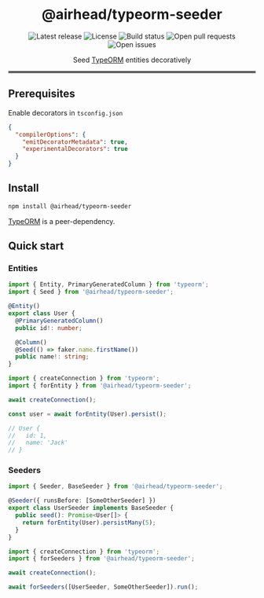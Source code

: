 <h1 align='center'>
    @airhead/typeorm-seeder
</h1>

<p align='center'>
<img src='https://img.shields.io/github/v/release/joakimbugge/typeorm-seeder?include_prereleases' alt='Latest release' />
<img src='https://img.shields.io/github/license/joakimbugge/typeorm-seeder' alt='License' />
<img src='https://img.shields.io/github/workflow/status/joakimbugge/typeorm-seeder/Verify%20&%20Release' alt='Build status' />
<img src='https://img.shields.io/github/issues-pr/joakimbugge/typeorm-seeder' alt='Open pull requests' />
<img src='https://img.shields.io/github/issues/joakimbugge/typeorm-seeder' alt='Open issues' />
</p>

<p align='center'>Seed <a href='https://github.com/typeorm/typeorm'>TypeORM</a> entities decoratively</p>

<hr style='border: 2px solid gray' />

## Prerequisites

Enable decorators in `tsconfig.json`

```json
{
  "compilerOptions": {
    "emitDecoratorMetadata": true,
    "experimentalDecorators": true
  }
}
```

## Install

```bash
npm install @airhead/typeorm-seeder
```

[TypeORM](https://github.com/typeorm/typeorm) is a peer-dependency.

## Quick start

### Entities

```ts
import { Entity, PrimaryGeneratedColumn } from 'typeorm';
import { Seed } from '@airhead/typeorm-seeder';

@Entity()
export class User {
  @PrimaryGeneratedColumn()
  public id!: number;

  @Column()
  @Seed(() => faker.name.firstName())
  public name!: string;
}
```

```ts
import { createConnection } from 'typeorm';
import { forEntity } from '@airhead/typeorm-seeder';

await createConnection();

const user = await forEntity(User).persist();

// User {
//   id: 1,
//   name: 'Jack'
// }
```


### Seeders

```ts
import { Seeder, BaseSeeder } from '@airhead/typeorm-seeder';

@Seeder({ runsBefore: [SomeOtherSeeder] })
export class UserSeeder implements BaseSeeder {
  public seed(): Promise<User[]> {
    return forEntity(User).persistMany(5);
  }
}
```

```ts
import { createConnection } from 'typeorm';
import { forSeeders } from '@airhead/typeorm-seeder';

await createConnection();

await forSeeders([UserSeeder, SomeOtherSeeder]).run();
```
